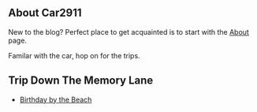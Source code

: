 ## About Car2911
New to the blog? Perfect place to get acquainted is to start with the [About](about) page.

Familar with the car, hop on for the trips.

## Trip Down The Memory Lane
- [Birthday by the Beach](BirthdayByTheBeach)